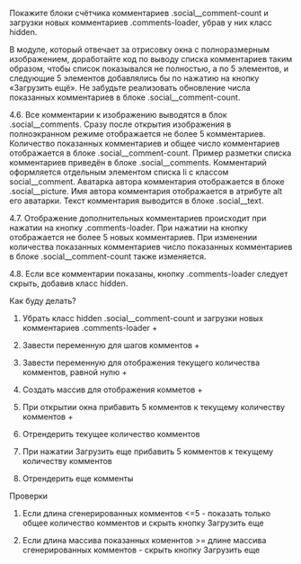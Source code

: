 Покажите блоки счётчика комментариев .social__comment-count и загрузки новых комментариев .comments-loader, убрав у них класс hidden.

В модуле, который отвечает за отрисовку окна с полноразмерным изображением, доработайте код по выводу списка комментариев таким образом, чтобы список показывался не полностью, а по 5 элементов, и следующие 5 элементов добавлялись бы по нажатию на кнопку «Загрузить ещё». Не забудьте реализовать обновление числа показанных комментариев в блоке .social__comment-count.

4.6. Все комментарии к изображению выводятся в блок .social__comments. Сразу после открытия изображения в полноэкранном режиме отображается не более 5 комментариев. Количество показанных комментариев и общее число комментариев отображается в блоке .social__comment-count. Пример разметки списка комментариев приведён в блоке .social__comments. Комментарий оформляется отдельным элементом списка li с классом social__comment. Аватарка автора комментария отображается в блоке .social__picture. Имя автора комментария отображается в атрибуте alt его аватарки. Текст комментария выводится в блоке .social__text.

4.7. Отображение дополнительных комментариев происходит при нажатии на кнопку .comments-loader. При нажатии на кнопку отображается не более 5 новых комментариев. При изменении количества показанных комментариев число показанных комментариев в блоке .social__comment-count также изменяется.

4.8. Если все комментарии показаны, кнопку .comments-loader следует скрыть, добавив класс hidden.

Как буду делать?

1. Убрать класс hidden .social__comment-count и загрузки новых комментариев .comments-loader +

2. Завести переменную для шагов комментов +

3. Завести переменную для отображения текущего количества комментов, равной нулю +

4. Создать массив для отображения комметов +

5. При открытии окна прибавить 5 комментов к текущему количеству комментов +

6. Отрендерить текущее количество комментов

6. При нажатии Загрузить еще прибавить 5 комментов к текущему количеству комментов

8. Отрендерить еще комменты

Проверки

1. Если длина сгенерированных комментов <=5 - показать только общее количество комментов и скрыть кнопку Загрузить еще

2. Если длина массива показанных коменнтов >= длине массива сгенерированных комментов - скрыть кнопку Загрузить еще
